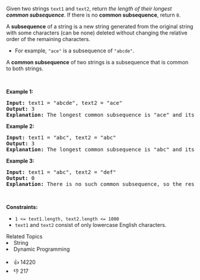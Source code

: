 <p>Given two strings <code>text1</code> and <code>text2</code>, return <em>the length of their longest <strong>common subsequence</strong>. </em>If there is no <strong>common subsequence</strong>, return <code>0</code>.</p>

<p>A <strong>subsequence</strong> of a string is a new string generated from the original string with some characters (can be none) deleted without changing the relative order of the remaining characters.</p>

<ul> 
 <li>For example, <code>"ace"</code> is a subsequence of <code>"abcde"</code>.</li> 
</ul>

<p>A <strong>common subsequence</strong> of two strings is a subsequence that is common to both strings.</p>

<p>&nbsp;</p> 
<p><strong class="example">Example 1:</strong></p>

<pre>
<strong>Input:</strong> text1 = "abcde", text2 = "ace" 
<strong>Output:</strong> 3  
<strong>Explanation:</strong> The longest common subsequence is "ace" and its length is 3.
</pre>

<p><strong class="example">Example 2:</strong></p>

<pre>
<strong>Input:</strong> text1 = "abc", text2 = "abc"
<strong>Output:</strong> 3
<strong>Explanation:</strong> The longest common subsequence is "abc" and its length is 3.
</pre>

<p><strong class="example">Example 3:</strong></p>

<pre>
<strong>Input:</strong> text1 = "abc", text2 = "def"
<strong>Output:</strong> 0
<strong>Explanation:</strong> There is no such common subsequence, so the result is 0.
</pre>

<p>&nbsp;</p> 
<p><strong>Constraints:</strong></p>

<ul> 
 <li><code>1 &lt;= text1.length, text2.length &lt;= 1000</code></li> 
 <li><code>text1</code> and <code>text2</code> consist of only lowercase English characters.</li> 
</ul>

<div><div>Related Topics</div><div><li>String</li><li>Dynamic Programming</li></div></div><br><div><li>👍 14220</li><li>👎 217</li></div>